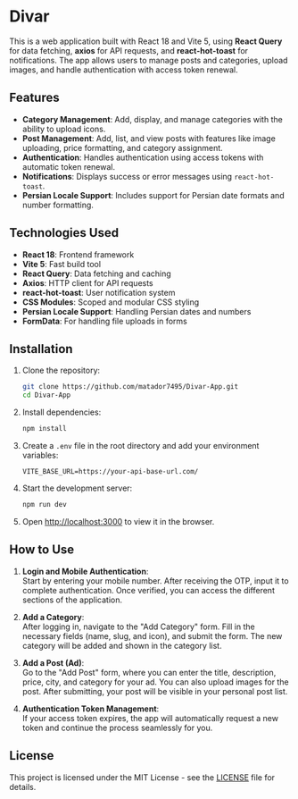 # Divar

This is a web application built with React 18 and Vite 5, using **React Query** for data fetching, **axios** for API requests, and **react-hot-toast** for notifications. The app allows users to manage posts and categories, upload images, and handle authentication with access token renewal.

## Features

- **Category Management**: Add, display, and manage categories with the ability to upload icons.
- **Post Management**: Add, list, and view posts with features like image uploading, price formatting, and category assignment.
- **Authentication**: Handles authentication using access tokens with automatic token renewal.
- **Notifications**: Displays success or error messages using `react-hot-toast`.
- **Persian Locale Support**: Includes support for Persian date formats and number formatting.
  
## Technologies Used

- **React 18**: Frontend framework
- **Vite 5**: Fast build tool
- **React Query**: Data fetching and caching
- **Axios**: HTTP client for API requests
- **react-hot-toast**: User notification system
- **CSS Modules**: Scoped and modular CSS styling
- **Persian Locale Support**: Handling Persian dates and numbers
- **FormData**: For handling file uploads in forms

## Installation

1. Clone the repository:
   ```bash
   git clone https://github.com/matador7495/Divar-App.git
   cd Divar-App
   ```

2. Install dependencies:
   ```bash
   npm install
   ```

3. Create a `.env` file in the root directory and add your environment variables:
   ```env
   VITE_BASE_URL=https://your-api-base-url.com/
   ```

4. Start the development server:
   ```bash
   npm run dev
   ```

5. Open [http://localhost:3000](http://localhost:3000) to view it in the browser.

## How to Use

1. **Login and Mobile Authentication**:  
   Start by entering your mobile number. After receiving the OTP, input it to complete authentication. Once verified, you can access the different sections of the application.

2. **Add a Category**:  
   After logging in, navigate to the "Add Category" form. Fill in the necessary fields (name, slug, and icon), and submit the form. The new category will be added and shown in the category list.

3. **Add a Post (Ad)**:  
   Go to the "Add Post" form, where you can enter the title, description, price, city, and category for your ad. You can also upload images for the post. After submitting, your post will be visible in your personal post list.

4. **Authentication Token Management**:  
   If your access token expires, the app will automatically request a new token and continue the process seamlessly for you.


## License

This project is licensed under the MIT License - see the [LICENSE](LICENSE) file for details.